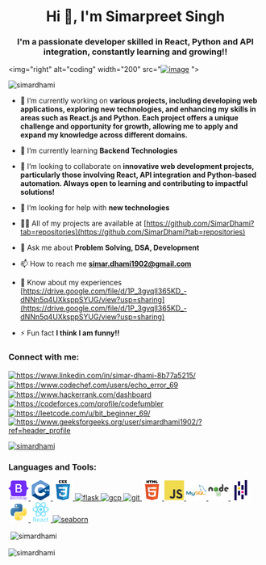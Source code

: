 <h1 align="center">Hi 👋, I'm Simarpreet Singh</h1>
<h3 align="center">I'm a passionate developer skilled in React, Python and API integration, constantly learning and growing!!</h3>

<img="right" alt="coding" width="200" src="[![image](https://github.com/user-attachments/assets/f4bff4fa-47f7-4c6d-ada6-6cdd78aa9811)](https://aster.cloud/wp-content/uploads/2022/11/compiling-code.gif)
">


<p align="left"> <img src="https://komarev.com/ghpvc/?username=simardhami&label=Profile%20views&color=0e75b6&style=flat" alt="simardhami" /> </p>

- 🔭 I’m currently working on **various projects, including developing web applications, exploring new technologies, and enhancing my skills in areas such as React.js and Python. Each project offers a unique challenge and opportunity for growth, allowing me to apply and expand my knowledge across different domains.**

- 🌱 I’m currently learning **Backend Technologies**

- 👯 I’m looking to collaborate on **innovative web development projects, particularly those involving React, API integration and Python-based automation. Always open to learning and contributing to impactful solutions!**

- 🤝 I’m looking for help with **new technologies**

- 👨‍💻 All of my projects are available at [https://github.com/SimarDhami?tab=repositories](https://github.com/SimarDhami?tab=repositories)

- 💬 Ask me about **Problem Solving, DSA, Development**

- 📫 How to reach me **simar.dhami1902@gmail.com**

- 📄 Know about my experiences [https://drive.google.com/file/d/1P_3gvqlI365KD_-dNNn5q4UXksppSYUG/view?usp=sharing](https://drive.google.com/file/d/1P_3gvqlI365KD_-dNNn5q4UXksppSYUG/view?usp=sharing)

- ⚡ Fun fact **I think I am funny!!**

<h3 align="left">Connect with me:</h3>
<p align="left">
<a href="https://linkedin.com/in/https://www.linkedin.com/in/simar-dhami-8b77a5215/" target="blank"><img align="center" src="https://raw.githubusercontent.com/rahuldkjain/github-profile-readme-generator/master/src/images/icons/Social/linked-in-alt.svg" alt="https://www.linkedin.com/in/simar-dhami-8b77a5215/" height="30" width="40" /></a>
<a href="https://www.codechef.com/users/https://www.codechef.com/users/echo_error_69" target="blank"><img align="center" src="https://cdn.jsdelivr.net/npm/simple-icons@3.1.0/icons/codechef.svg" alt="https://www.codechef.com/users/echo_error_69" height="30" width="40" /></a>
<a href="https://www.hackerrank.com/https://www.hackerrank.com/dashboard" target="blank"><img align="center" src="https://raw.githubusercontent.com/rahuldkjain/github-profile-readme-generator/master/src/images/icons/Social/hackerrank.svg" alt="https://www.hackerrank.com/dashboard" height="30" width="40" /></a>
<a href="https://codeforces.com/profile/https://codeforces.com/profile/codefumbler" target="blank"><img align="center" src="https://raw.githubusercontent.com/rahuldkjain/github-profile-readme-generator/master/src/images/icons/Social/codeforces.svg" alt="https://codeforces.com/profile/codefumbler" height="30" width="40" /></a>
<a href="https://www.leetcode.com/https://leetcode.com/u/bit_beginner_69/" target="blank"><img align="center" src="https://raw.githubusercontent.com/rahuldkjain/github-profile-readme-generator/master/src/images/icons/Social/leet-code.svg" alt="https://leetcode.com/u/bit_beginner_69/" height="30" width="40" /></a>
<a href="https://auth.geeksforgeeks.org/user/https://www.geeksforgeeks.org/user/simardhami1902/?ref=header_profile" target="blank"><img align="center" src="https://raw.githubusercontent.com/rahuldkjain/github-profile-readme-generator/master/src/images/icons/Social/geeks-for-geeks.svg" alt="https://www.geeksforgeeks.org/user/simardhami1902/?ref=header_profile" height="30" width="40" /></a>
</p>

<p align="left"> <a href="https://github.com/ryo-ma/github-profile-trophy"><img src="https://github-profile-trophy.vercel.app/?username=simardhami" alt="simardhami" /></a> </p>

<h3 align="left">Languages and Tools:</h3>
<p align="left"> <a href="https://getbootstrap.com" target="_blank" rel="noreferrer"> <img src="https://raw.githubusercontent.com/devicons/devicon/master/icons/bootstrap/bootstrap-plain-wordmark.svg" alt="bootstrap" width="40" height="40"/> </a> <a href="https://www.w3schools.com/cpp/" target="_blank" rel="noreferrer"> <img src="https://raw.githubusercontent.com/devicons/devicon/master/icons/cplusplus/cplusplus-original.svg" alt="cplusplus" width="40" height="40"/> </a> <a href="https://www.w3schools.com/css/" target="_blank" rel="noreferrer"> <img src="https://raw.githubusercontent.com/devicons/devicon/master/icons/css3/css3-original-wordmark.svg" alt="css3" width="40" height="40"/> </a> <a href="https://flask.palletsprojects.com/" target="_blank" rel="noreferrer"> <img src="https://www.vectorlogo.zone/logos/pocoo_flask/pocoo_flask-icon.svg" alt="flask" width="40" height="40"/> </a> <a href="https://cloud.google.com" target="_blank" rel="noreferrer"> <img src="https://www.vectorlogo.zone/logos/google_cloud/google_cloud-icon.svg" alt="gcp" width="40" height="40"/> </a> <a href="https://git-scm.com/" target="_blank" rel="noreferrer"> <img src="https://www.vectorlogo.zone/logos/git-scm/git-scm-icon.svg" alt="git" width="40" height="40"/> </a> <a href="https://www.w3.org/html/" target="_blank" rel="noreferrer"> <img src="https://raw.githubusercontent.com/devicons/devicon/master/icons/html5/html5-original-wordmark.svg" alt="html5" width="40" height="40"/> </a> <a href="https://developer.mozilla.org/en-US/docs/Web/JavaScript" target="_blank" rel="noreferrer"> <img src="https://raw.githubusercontent.com/devicons/devicon/master/icons/javascript/javascript-original.svg" alt="javascript" width="40" height="40"/> </a> <a href="https://www.mysql.com/" target="_blank" rel="noreferrer"> <img src="https://raw.githubusercontent.com/devicons/devicon/master/icons/mysql/mysql-original-wordmark.svg" alt="mysql" width="40" height="40"/> </a> <a href="https://nodejs.org" target="_blank" rel="noreferrer"> <img src="https://raw.githubusercontent.com/devicons/devicon/master/icons/nodejs/nodejs-original-wordmark.svg" alt="nodejs" width="40" height="40"/> </a> <a href="https://pandas.pydata.org/" target="_blank" rel="noreferrer"> <img src="https://raw.githubusercontent.com/devicons/devicon/2ae2a900d2f041da66e950e4d48052658d850630/icons/pandas/pandas-original.svg" alt="pandas" width="40" height="40"/> </a> <a href="https://www.python.org" target="_blank" rel="noreferrer"> <img src="https://raw.githubusercontent.com/devicons/devicon/master/icons/python/python-original.svg" alt="python" width="40" height="40"/> </a> <a href="https://reactjs.org/" target="_blank" rel="noreferrer"> <img src="https://raw.githubusercontent.com/devicons/devicon/master/icons/react/react-original-wordmark.svg" alt="react" width="40" height="40"/> </a> <a href="https://seaborn.pydata.org/" target="_blank" rel="noreferrer"> <img src="https://seaborn.pydata.org/_images/logo-mark-lightbg.svg" alt="seaborn" width="40" height="40"/> </a> </p>

<p>&nbsp;<img align="center" src="https://github-readme-stats.vercel.app/api?username=simardhami&show_icons=true&locale=en" alt="simardhami" /></p>

<p><img align="center" src="https://github-readme-streak-stats.herokuapp.com/?user=simardhami&" alt="simardhami" /></p>
